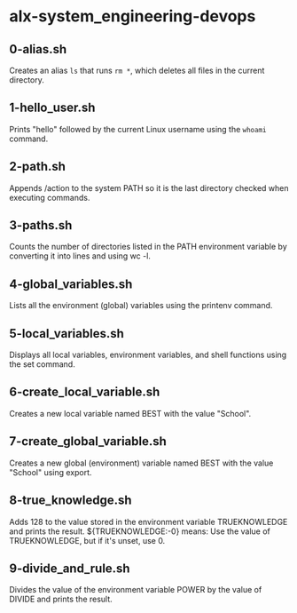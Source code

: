 # alx-system_engineering-devops

## 0-alias.sh
Creates an alias `ls` that runs `rm *`, which deletes all files in the current directory.

## 1-hello_user.sh
Prints "hello" followed by the current Linux username using the `whoami` command.

## 2-path.sh
Appends /action to the system PATH so it is the last directory checked when executing commands.

## 3-paths.sh
Counts the number of directories listed in the PATH environment variable by converting it into lines and using wc -l.

## 4-global_variables.sh
Lists all the environment (global) variables using the printenv command.

## 5-local_variables.sh
Displays all local variables, environment variables, and shell functions using the set command.

## 6-create_local_variable.sh
Creates a new local variable named BEST with the value "School".

## 7-create_global_variable.sh
Creates a new global (environment) variable named BEST with the value "School" using export.

## 8-true_knowledge.sh
Adds 128 to the value stored in the environment variable TRUEKNOWLEDGE and prints the result.
        ${TRUEKNOWLEDGE:-0} means:
                Use the value of TRUEKNOWLEDGE, but if it's unset, use 0.

## 9-divide_and_rule.sh
Divides the value of the environment variable POWER by the value of DIVIDE and prints the result.


